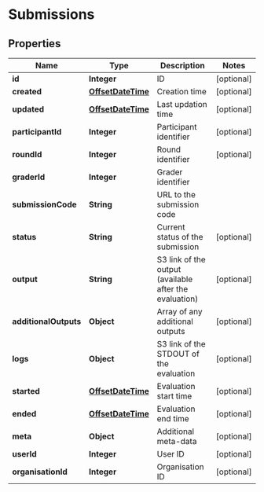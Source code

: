 
# Submissions

## Properties
Name | Type | Description | Notes
------------ | ------------- | ------------- | -------------
**id** | **Integer** | ID |  [optional]
**created** | [**OffsetDateTime**](OffsetDateTime.md) | Creation time |  [optional]
**updated** | [**OffsetDateTime**](OffsetDateTime.md) | Last updation time |  [optional]
**participantId** | **Integer** | Participant identifier |  [optional]
**roundId** | **Integer** | Round identifier |  [optional]
**graderId** | **Integer** | Grader identifier | 
**submissionCode** | **String** | URL to the submission code | 
**status** | **String** | Current status of the submission |  [optional]
**output** | **String** | S3 link of the output (available after the evaluation) |  [optional]
**additionalOutputs** | **Object** | Array of any additional outputs |  [optional]
**logs** | **Object** | S3 link of the STDOUT of the evaluation |  [optional]
**started** | [**OffsetDateTime**](OffsetDateTime.md) | Evaluation start time |  [optional]
**ended** | [**OffsetDateTime**](OffsetDateTime.md) | Evaluation end time |  [optional]
**meta** | **Object** | Additional meta-data |  [optional]
**userId** | **Integer** | User ID |  [optional]
**organisationId** | **Integer** | Organisation ID |  [optional]




